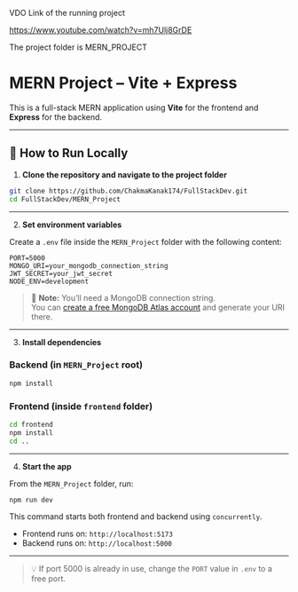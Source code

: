 VDO Link of the running project 

https://www.youtube.com/watch?v=mh7Ulj8GrDE


The project folder is MERN_PROJECT



# MERN Project – Vite + Express

This is a full-stack MERN application using **Vite** for the frontend and **Express** for the backend.

---

## 🧩 How to Run Locally

1. **Clone the repository and navigate to the project folder**

```bash
git clone https://github.com/ChakmaKanak174/FullStackDev.git
cd FullStackDev/MERN_Project
```

---

2. **Set environment variables**

Create a `.env` file inside the `MERN_Project` folder with the following content:

```env
PORT=5000
MONGO_URI=your_mongodb_connection_string
JWT_SECRET=your_jwt_secret
NODE_ENV=development
```

> 🔐 **Note:** You’ll need a MongoDB connection string.  
> You can [create a free MongoDB Atlas account](https://www.mongodb.com/cloud/atlas/register) and generate your URI there.

---

3. **Install dependencies**

### Backend (in `MERN_Project` root)

```bash
npm install
```

### Frontend (inside `frontend` folder)

```bash
cd frontend
npm install
cd ..
```

---

4. **Start the app**

From the `MERN_Project` folder, run:

```bash
npm run dev
```

This command starts both frontend and backend using `concurrently`.

- Frontend runs on: `http://localhost:5173`
- Backend runs on: `http://localhost:5000`

---

> 💡 If port 5000 is already in use, change the `PORT` value in `.env` to a free port.
